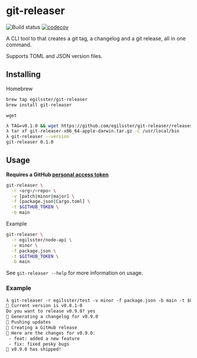 # git-releaser

![Build status](https://github.com/egilsster/git-releaser/workflows/build/badge.svg?branch=main)
[![codecov](https://codecov.io/gh/egilsster/git-releaser/branch/main/graph/badge.svg?token=HDVQ70Y2KZ)](https://codecov.io/gh/egilsster/git-releaser)

A CLI tool to that creates a git tag, a changelog and a git release, all in one command.

Supports TOML and JSON version files.

## Installing

Homebrew

```sh
brew tap egilsster/git-releaser
brew install git-releaser
```

`wget`

```sh
λ TAG=v0.1.0 && wget https://github.com/egilsster/git-releaser/releases/download/$TAG/git-releaser-x86_64-apple-darwin.tar.gz
λ tar xf git-releaser-x86_64-apple-darwin.tar.gz -C /usr/local/bin
λ git-releaser --version
git-releaser 0.1.0
```

## Usage

**Requires a GitHub [personal access token](https://docs.github.com/en/free-pro-team@latest/github/authenticating-to-github/creating-a-personal-access-token)**

```sh
git-releaser \
  -r <org>/<repo> \
  -v [patch|minor|major] \
  -f [package.json|Cargo.toml] \
  -t $GITHUB_TOKEN \
  -b main
```

Example

```sh
git-releaser \
  -r egilsster/node-api \
  -v minor \
  -f package.json \
  -t $GITHUB_TOKEN \
  -b main
```

See `git-releaser --help` for more information on usage.

### Example

```txt
λ git-releaser -r egilsster/test -v minor -f package.json -b main -t $GITHUB_TOKEN
📝 Current version is v0.8.1-0
Do you want to release v0.9.0? yes
📎 Generating a changelog for v0.9.0
📡 Pushing updates
🧾 Creating a GitHub release
📖 Here are the changes for v0.9.0:
 - feat: added a new feature
 - fix: fixed pesky bugs
🚀 v0.9.0 has shipped!
```
